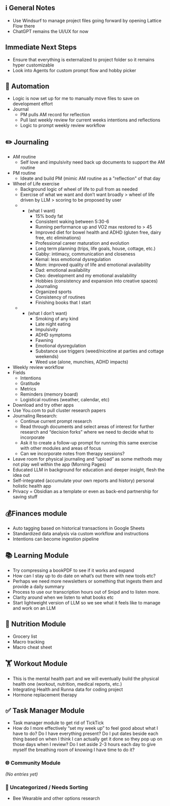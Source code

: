 
## ℹ️ General Notes
 - Use Windsurf to manage project files going forward by opening Lattice Flow there
 - ChatGPT remains the UI/UX for now 

## Immediate Next Steps
 - Ensure that everything is externalized to project folder so it remains hyper customizable 
 - Look into Agents for custom prompt flow and hobby picker
## 🤖 Automation
- Logic is now set up for me to manually move files to save on development effort
- Journal
	- PM pulls AM record for reflection
	- Pull last weekly review for current weeks intentions and reflections
	- Logic to prompt weekly review workflow
## ✏️ Journaling
- AM routine
	- Self love and impulsivity need back up documents to support the AM routine
- PM routine
	- Ideate and build PM (mimic AM routine as a "reflection" of that day
- Wheel of Life exercise
	- Background logic of wheel of life to pull from as needed 
	- Exercise of what we want and don’t want broadly > wheel of life driven by LLM > scoring to be proposed by user
	- + (what I want)
		- 15% body fat
		- Consistent waking between 5:30-6
		- Running performance up and VO2 max restored to > 45
		- Improved diet for bowel health and ADHD (gluten free, dairy free, etc eliminations)
		- Professional career maturation and evolution
		- Long term planning (trips, life goals, house, cottage, etc.)
		- Gabby: intimacy, communication and closeness
		- Kemal: less emotional dysregulation
		- Mom: improved quality of life and emotional availability
		- Dad: emotional availability
		- Cleo: development and my emotional availability
		- Hobbies (consistency and expansion into creative spaces)
		- Journaling 
		- Organized sports 
		- Consistency of routines
		- Finishing books that I start
	- - (what I don’t want)
		- Smoking of any kind
		- Late night eating 
		- Impulsivity
		- ADHD symptoms
		- Fawning
		- Emotional dysregulation
		- Substance use triggers (weed/nicotine at parties and cottage weekends)
		- Weed use (alone, munchies, ADHD impacts)
- Weekly review workflow
- Fields
	- Intentions
	- Gratitude
	- Metrics
	- Reminders (memory board)
	- Logistical routines (weather, calendar, etc)
- Download and try other apps 
- Use You.com to pull cluster research papers 
- Journaling Research:  
  - Continue current prompt research
  - Read through documents and select areas of interest for further research and “decision forks” where we need to decide what to incorporate 
  - Ask it to create a follow-up prompt for running this same exercise with other modules and areas of focus  
  - Can we incorporate notes from therapy sessions?  
- Leave room for physical journaling and “upload” as some methods may not play well within the app (Morning Pages)   
- Educated LLM in background for education and deeper insight, flesh the idea out    
- Self-integrated (accumulate your own reports and history) personal holistic health app  
- Privacy = Obsidian as a template or even as back-end partnership for saving stuff
## 💰Finances module
- Auto tagging based on historical transactions in Google Sheets 
- Standardized data analysis via custom workflow and instructions 
- Intentions can become ingestion pipeline
## 📚 Learning Module
- Try compressing a bookPDF to see if it works and expand
- How can I stay up to do date on what’s out there with new tools etc? 
- Perhaps we need more newsletters or something that ingests them and provide a daily summary
- Process to use our transcription hours out of Snipd and to listen more. 
- Clarity around when we listen to what books etc
- Start lightweight version of LLM so we see what it feels like to manage and work on an LLM
## 🥦 Nutrition Module
- Grocery list
- Macro tracking
- Macro cheat sheet 
## 🏋️ Workout Module
- This is the mental health part and we will eventually build the physical health one (workout, nutrition, medical reports, etc.)  
- Integrating Health and Runna data for coding project
- Hormone replacement therapy 
## ✅ Task Manager Module
- Task manager module to get rid of TickTick  
- How do I more effectively “set my week up” to feel good about what I have to do? Do I have everything present? Do I put dates beside each thing based on when I think I can actually get it done so they pop up on those days when I review? Do I set aside 2-3 hours each day to give myself the breathing room of knowing I have time to do it?
### 🌐 Community Module
*(No entries yet)*
### 🧪 Uncategorized / Needs Sorting
- Bee Wearable and other options research
